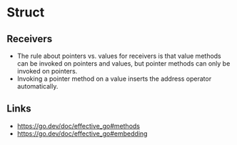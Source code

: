 # Struct

## Receivers

- The rule about pointers vs. values for receivers is that value methods can be 
invoked on pointers and values, but pointer methods can only be invoked on pointers.
- Invoking a pointer method on a value inserts the address operator automatically.

## Links

- https://go.dev/doc/effective_go#methods
- https://go.dev/doc/effective_go#embedding
